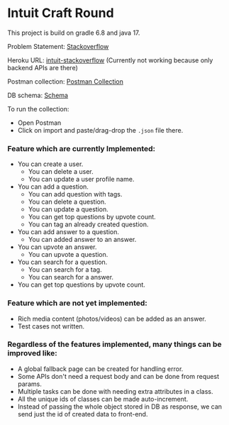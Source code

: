 # Intuit Craft Round

This project is build on gradle 6.8 and java 17.

Problem Statement: [Stackoverflow](SE2BackendCraft.pdf)

Heroku URL: [intuit-stackoverflow](https://stackoverflow-aditya-dhiman-7ab9318c14f4.herokuapp.com/) (Currently not working because only backend APIs are there)

Postman collection: [Postman Collection](Personal.postman_collection.json)

DB schema: [Schema](https://whimsical.com/intuit-stackoverflow-db-schema-647jqm4W4ozavXLzHKR2Y2)

To run the collection:
* Open Postman
* Click on import and paste/drag-drop the `.json` file there.

### Feature which are currently Implemented:
* You can create a user.
  * You can delete a user.
  * You can update a user profile name.
* You can add a question.
  * You can add question with tags.
  * You can delete a question.
  * You can update a question.
  * You can get top questions by upvote count. 
  * You can tag an already created question.
* You can add answer to a question.
  * You can added answer to an answer.
* You can upvote an answer.
  * You can upvote a question.
* You can search for a question.
  * You can search for a tag.
  * You can search for a answer.
* You can get top questions by upvote count.

### Feature which are not yet implemented:
* Rich media content (photos/videos) can be added as an answer.
* Test cases not written.


### Regardless of the features implemented, many things can be improved like:
* A global fallback page can be created for handling error.
* Some APIs don't need a request body and can be done from request params.
* Multiple tasks can be done with needing extra attributes in a class.
* All the unique ids of classes can be made auto-increment.
* Instead of passing the whole object stored in DB as response, we can send just the id of created data to front-end.